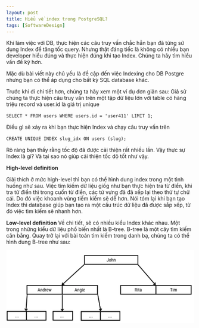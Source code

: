 ```yaml
---
layout: post
title: Hiểu về index trong PostgreSQL?
tags: [SoftwareDesign]
---
```


Khi làm việc với DB, thực hiện các câu truy vấn chắc hẳn bạn đã từng sử dụng Index để tăng tốc query. Nhưng thật đáng tiếc là
không có nhiều bạn developer hiểu đúng và thực hiện đúng khi tạo Index. Chúng ta hãy tìm hiểu vấn đề kỹ hơn.

Mặc dù bài viết này chủ yếu là đề cập đến việc Indexing cho DB Postgre nhưng bạn có thể áp dụng cho bất kỳ SQL database khác.

Trước khi đi chi tiết hơn, chúng ta hãy xem một ví dụ đơn giản sau: 
Giả sử chúng ta thực hiện câu truy vấn trên một tập dữ liệu lớn với table có hàng triệu record và user.id là giá trị unique
```
SELECT * FROM users WHERE users.id = 'user411' LIMIT 1;
```
Điều gì sẽ xảy ra khi bạn thực hiện Index và chạy câu truy vấn trên

```
CREATE UNIQUE INDEX slug_idx ON users (slug);
```
Rõ ràng bạn thấy rằng tốc độ đã được cải thiện rất nhiều lần. Vậy thực sự Index là gì? Và tại sao nó giúp cải thiện tốc dộ tốt như vậy.

**High-level definition**

Giải thích ở mức high-level thì bạn có thể hình dung index trong một tình huống như sau. Việc tìm kiếm dữ liệu giốg như bạn thực hiện tra từ điển, khi tra từ điển thì trong cuốn từ điển, các từ vựng đã đã xếp lại theo thứ tự chữ cái. Do đó việc khoanh vùng tiếm kiếm sẽ dễ hơn. Nói tóm lại khi bạn tạo Index thì database giúp bạn tạo ra một cấu trúc dữ liệu đã được sắp xếp, từ đó việc tìm kiếm sẽ nhanh hơn.

**Low-level definition**
Về chi tiết, sẽ có nhiều kiểu Index khác nhau. Một trong những kiểu dữ liệu phổ biến nhất là B-tree.
B-tree là một cây tìm kiếm cân bằng. Quay trở lại với bài toán tìm kiếm trong danh bạ, chúng ta có thể hình dung B-tree như sau: 

![Btree_contacts](/img/B-tree.png "B-tree contacts")




